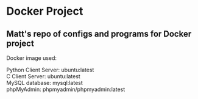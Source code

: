 # Docker Project

Matt's repo of configs and programs for Docker project
---

Docker image used:

Python Client Server: ubuntu:latest\
C Client Server: ubuntu:latest\
MySQL database: mysql:latest\
phpMyAdmin: phpmyadmin/phpmyadmin:latest
